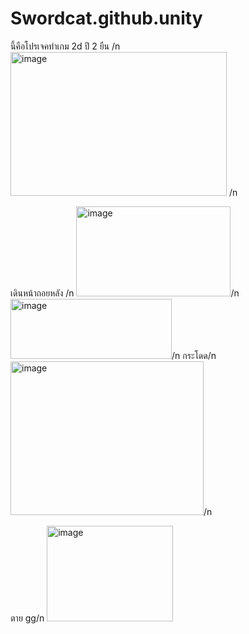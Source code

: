 # Swordcat.github.unity
นี้คือโปรเจคทำเกม 2d ปี 2
ยืน /n
<img width="346" height="230" alt="image" src="https://github.com/user-attachments/assets/f30b8450-a368-4090-a674-fcacb142cd7c" /> /n

เดินหน้าถอยหลัง
/n
<img width="247" height="144" alt="image" src="https://github.com/user-attachments/assets/c1eb8fcd-dc50-4ec7-91d3-ee6cd5707c5d" />/n
<img width="258" height="96" alt="image" src="https://github.com/user-attachments/assets/016bbfc8-6d73-4251-a978-a782575d0ad9" />/n
กระโดด/n
<img width="309" height="246" alt="image" src="https://github.com/user-attachments/assets/7edd3064-ee06-47e4-9453-7d97dbe75845" />/n

ตาย gg/n
<img width="202" height="153" alt="image" src="https://github.com/user-attachments/assets/d508161d-1fa6-4f1b-b200-d1a07221ca80" />





